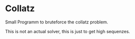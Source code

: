 # Collatz

Small Programm to bruteforce the collatz problem.

This is not an actual solver, this is just to get high sequenzes.
